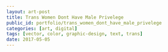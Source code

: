 ```yaml
---
layout: art-post
title: Trans Women Dont Have Male Privelege
public_id: portfolio/trans_women_dont_have_male_privelege
categories: [art, digital]
tags: [vector, color, graphic-design, text, trans]
date: 2017-05-05
---
```

